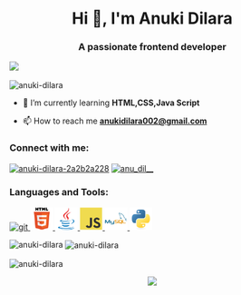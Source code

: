 <h1 align="center">Hi 👋, I'm Anuki Dilara</h1>
<h3 align="center">A passionate frontend developer</h3>
<p align=”center”>
<img src="[https://pixcap.com/design/440cd40b-af56-4242-9320-20773cc57375](https://github.com/Anuki-Dilara/Anuki-Dilara/blob/main/Internal%20Work%20Communication.)">
</p>
<p align="left"> <img src="https://komarev.com/ghpvc/?username=anuki-dilara&label=Profile%20views&color=0e75b6&style=flat" alt="anuki-dilara" /> </p>

- 🌱 I’m currently learning **HTML,CSS,Java Script**

- 📫 How to reach me **anukidilara002@gmail.com**

<h3 align="left">Connect with me:</h3>
<p align="left">
<a href="https://linkedin.com/in/anuki-dilara-2a2b2a228" target="blank"><img align="center" src="https://raw.githubusercontent.com/rahuldkjain/github-profile-readme-generator/master/src/images/icons/Social/linked-in-alt.svg" alt="anuki-dilara-2a2b2a228" height="30" width="40" /></a>
<a href="https://instagram.com/anu_dil__" target="blank"><img align="center" src="https://raw.githubusercontent.com/rahuldkjain/github-profile-readme-generator/master/src/images/icons/Social/instagram.svg" alt="anu_dil__" height="30" width="40" /></a>
</p>

<h3 align="left">Languages and Tools:</h3>
<p align="left"> <a href="https://git-scm.com/" target="_blank" rel="noreferrer"> <img src="https://www.vectorlogo.zone/logos/git-scm/git-scm-icon.svg" alt="git" width="40" height="40"/> </a> <a href="https://www.w3.org/html/" target="_blank" rel="noreferrer"> <img src="https://raw.githubusercontent.com/devicons/devicon/master/icons/html5/html5-original-wordmark.svg" alt="html5" width="40" height="40"/> </a> <a href="https://www.java.com" target="_blank" rel="noreferrer"> <img src="https://raw.githubusercontent.com/devicons/devicon/master/icons/java/java-original.svg" alt="java" width="40" height="40"/> </a> <a href="https://developer.mozilla.org/en-US/docs/Web/JavaScript" target="_blank" rel="noreferrer"> <img src="https://raw.githubusercontent.com/devicons/devicon/master/icons/javascript/javascript-original.svg" alt="javascript" width="40" height="40"/> </a> <a href="https://www.mysql.com/" target="_blank" rel="noreferrer"> <img src="https://raw.githubusercontent.com/devicons/devicon/master/icons/mysql/mysql-original-wordmark.svg" alt="mysql" width="40" height="40"/> </a> <a href="https://www.python.org" target="_blank" rel="noreferrer"> <img src="https://raw.githubusercontent.com/devicons/devicon/master/icons/python/python-original.svg" alt="python" width="40" height="40"/> </a> </p>

<p><img align="left" src="https://github-readme-stats.vercel.app/api/top-langs?username=anuki-dilara&show_icons=true&locale=en&layout=compact" alt="anuki-dilara" /></p>

<p>&nbsp;<img align="center" src="https://github-readme-stats.vercel.app/api?username=anuki-dilara&show_icons=true&locale=en" alt="anuki-dilara" /></p>

<p><img align="center" src="https://github-readme-streak-stats.herokuapp.com/?user=anuki-dilara&" alt="anuki-dilara" /></p>


<p align="center">
<img src="https://media.giphy.com/media/L1R1tvI9svkIWwpVYr/giphy.gif">
</p>
